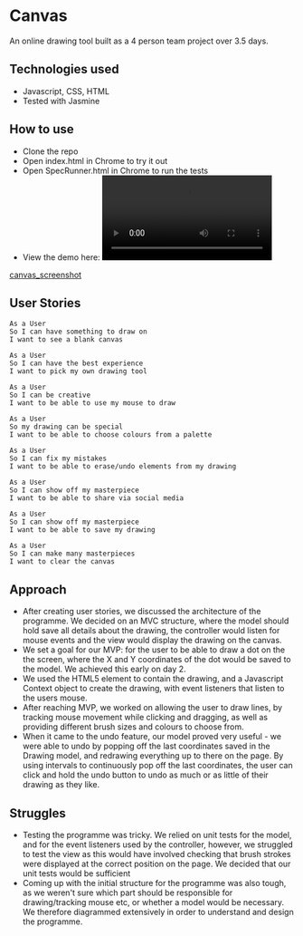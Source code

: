# Canvas

An online drawing tool built as a 4 person team project over 3.5 days.

## Technologies used
- Javascript, CSS, HTML
- Tested with Jasmine

## How to use
- Clone the repo
- Open index.html in Chrome to try it out
- Open SpecRunner.html in Chrome to run the tests
- View the demo here: ![Canvas Demo](https://raw.githubusercontent.com/FloraHarvey/canvas/img/canvas_demo.mp4)

[canvas_screenshot](http://oi65.tinypic.com/21ke0qp.jpg)

## User Stories

```
As a User
So I can have something to draw on
I want to see a blank canvas
```
```
As a User
So I can have the best experience
I want to pick my own drawing tool
```
```
As a User
So I can be creative
I want to be able to use my mouse to draw
```
```
As a User
So my drawing can be special
I want to be able to choose colours from a palette
```
```
As a User
So I can fix my mistakes
I want to be able to erase/undo elements from my drawing
```
```
As a User
So I can show off my masterpiece
I want to be able to share via social media
```
```
As a User
So I can show off my masterpiece
I want to be able to save my drawing
```
```
As a User
So I can make many masterpieces
I want to clear the canvas
```

## Approach
- After creating user stories, we discussed the architecture of the programme. We decided on an MVC structure, where the model should hold save all details about the drawing, the controller would listen for mouse events and the view would display the drawing on the canvas.
- We set a goal for our MVP: for the user to be able to draw a dot on the the screen, where the X and Y coordinates of the dot would be saved to the model. We achieved this early on day 2.
- We used the HTML5 <canvas> element to contain the drawing, and a Javascript Context object to create the drawing, with event listeners that listen to the users mouse.
- After reaching MVP, we worked on allowing the user to draw lines, by tracking mouse movement while clicking and dragging, as well as providing different brush sizes and colours to choose from.
- When it came to the undo feature, our model proved very useful - we were able to undo by popping off the last coordinates saved in the Drawing model, and redrawing everything up to there on the page. By using intervals to continuously pop off the last coordinates, the user can click and hold the undo button to undo as much or as little of their drawing as they like.

## Struggles
- Testing the programme was tricky. We relied on unit tests for the model, and for the event listeners used by the controller, however, we struggled to test the view as this would have involved checking that brush strokes were displayed at the correct position on the page. We decided that our unit tests would be sufficient
- Coming up with the initial structure for the programme was also tough, as we weren't sure which part should be responsible for drawing/tracking mouse etc, or whether a model would be necessary. We therefore diagrammed extensively in order to understand and design the programme.
